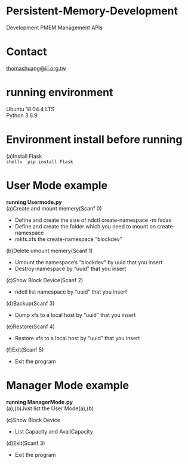# Persistent-Memory-Development
Development PMEM Management APIs
# Contact
thomashuang@iii.org.tw
# running environment
Ubuntu 18.04.4 LTS  
Python 3.6.9
# Environment install before running
(a)Install Flask    
    ```shell= 
    pip install Flask
    ```
# User Mode example
__running Usermode.py__  
(a)Create and mount memery(Scanf 0)  
- Define and create the size of ndctl create-namespace -m fsdax  
- Define and create the folder which you need to mount on create-namespace  
- mkfs.xfs the create-namespace “blockdev”

(b)Delete umount memery(Scanf 1)  
- Umount the namespace’s “blockdev” by uuid that you insert  
- Destroy-namespace by “uuid” that you insert

(c)Show Block Device(Scanf 2)  
- ndctl list namespace by “uuid” that you insert

(d)Backup(Scanf 3)  
- Dump xfs to a local host by “uuid” that you insert

(e)Restore(Scanf 4)  
- Restore xfs to a local host by “uuid” that you insert

(f)Exit(Scanf 5)  
- Exit the program

#  Manager Mode example
__running ManagerMode.py__  
(a),(b)Just list the User Mode(a),(b)  

(c)Show Block Device  
- List Capacity and AvailCapacity  

(d)Exit(Scanf 3)  
- Exit the program

